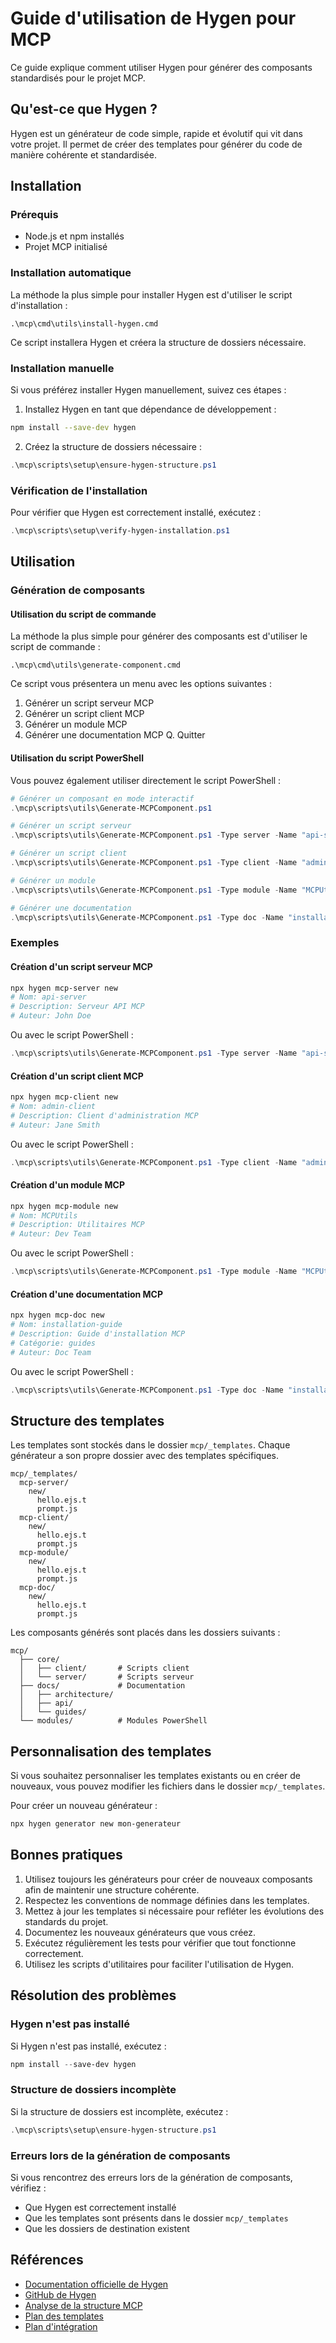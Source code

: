 # Guide d'utilisation de Hygen pour MCP

Ce guide explique comment utiliser Hygen pour générer des composants standardisés pour le projet MCP.

## Qu'est-ce que Hygen ?

Hygen est un générateur de code simple, rapide et évolutif qui vit dans votre projet. Il permet de créer des templates pour générer du code de manière cohérente et standardisée.

## Installation

### Prérequis

- Node.js et npm installés
- Projet MCP initialisé

### Installation automatique

La méthode la plus simple pour installer Hygen est d'utiliser le script d'installation :

```batch
.\mcp\cmd\utils\install-hygen.cmd
```

Ce script installera Hygen et créera la structure de dossiers nécessaire.

### Installation manuelle

Si vous préférez installer Hygen manuellement, suivez ces étapes :

1. Installez Hygen en tant que dépendance de développement :

```bash
npm install --save-dev hygen
```

2. Créez la structure de dossiers nécessaire :

```powershell
.\mcp\scripts\setup\ensure-hygen-structure.ps1
```

### Vérification de l'installation

Pour vérifier que Hygen est correctement installé, exécutez :

```powershell
.\mcp\scripts\setup\verify-hygen-installation.ps1
```

## Utilisation

### Génération de composants

#### Utilisation du script de commande

La méthode la plus simple pour générer des composants est d'utiliser le script de commande :

```batch
.\mcp\cmd\utils\generate-component.cmd
```

Ce script vous présentera un menu avec les options suivantes :

1. Générer un script serveur MCP
2. Générer un script client MCP
3. Générer un module MCP
4. Générer une documentation MCP
Q. Quitter

#### Utilisation du script PowerShell

Vous pouvez également utiliser directement le script PowerShell :

```powershell
# Générer un composant en mode interactif
.\mcp\scripts\utils\Generate-MCPComponent.ps1

# Générer un script serveur
.\mcp\scripts\utils\Generate-MCPComponent.ps1 -Type server -Name "api-server" -Description "Serveur API MCP" -Author "John Doe"

# Générer un script client
.\mcp\scripts\utils\Generate-MCPComponent.ps1 -Type client -Name "admin-client" -Description "Client d'administration MCP" -Author "Jane Smith"

# Générer un module
.\mcp\scripts\utils\Generate-MCPComponent.ps1 -Type module -Name "MCPUtils" -Description "Utilitaires MCP" -Author "Dev Team"

# Générer une documentation
.\mcp\scripts\utils\Generate-MCPComponent.ps1 -Type doc -Name "installation-guide" -Category "guides" -Description "Guide d'installation MCP" -Author "Doc Team"
```

### Exemples

#### Création d'un script serveur MCP

```bash
npx hygen mcp-server new
# Nom: api-server
# Description: Serveur API MCP
# Auteur: John Doe
```

Ou avec le script PowerShell :

```powershell
.\mcp\scripts\utils\Generate-MCPComponent.ps1 -Type server -Name "api-server" -Description "Serveur API MCP" -Author "John Doe"
```

#### Création d'un script client MCP

```bash
npx hygen mcp-client new
# Nom: admin-client
# Description: Client d'administration MCP
# Auteur: Jane Smith
```

Ou avec le script PowerShell :

```powershell
.\mcp\scripts\utils\Generate-MCPComponent.ps1 -Type client -Name "admin-client" -Description "Client d'administration MCP" -Author "Jane Smith"
```

#### Création d'un module MCP

```bash
npx hygen mcp-module new
# Nom: MCPUtils
# Description: Utilitaires MCP
# Auteur: Dev Team
```

Ou avec le script PowerShell :

```powershell
.\mcp\scripts\utils\Generate-MCPComponent.ps1 -Type module -Name "MCPUtils" -Description "Utilitaires MCP" -Author "Dev Team"
```

#### Création d'une documentation MCP

```bash
npx hygen mcp-doc new
# Nom: installation-guide
# Description: Guide d'installation MCP
# Catégorie: guides
# Auteur: Doc Team
```

Ou avec le script PowerShell :

```powershell
.\mcp\scripts\utils\Generate-MCPComponent.ps1 -Type doc -Name "installation-guide" -Category "guides" -Description "Guide d'installation MCP" -Author "Doc Team"
```

## Structure des templates

Les templates sont stockés dans le dossier `mcp/_templates`. Chaque générateur a son propre dossier avec des templates spécifiques.

```
mcp/_templates/
  mcp-server/
    new/
      hello.ejs.t
      prompt.js
  mcp-client/
    new/
      hello.ejs.t
      prompt.js
  mcp-module/
    new/
      hello.ejs.t
      prompt.js
  mcp-doc/
    new/
      hello.ejs.t
      prompt.js
```

Les composants générés sont placés dans les dossiers suivants :

```
mcp/
  ├── core/
  │   ├── client/       # Scripts client
  │   └── server/       # Scripts serveur
  ├── docs/             # Documentation
  │   ├── architecture/
  │   ├── api/
  │   └── guides/
  └── modules/          # Modules PowerShell
```

## Personnalisation des templates

Si vous souhaitez personnaliser les templates existants ou en créer de nouveaux, vous pouvez modifier les fichiers dans le dossier `mcp/_templates`.

Pour créer un nouveau générateur :

```bash
npx hygen generator new mon-generateur
```

## Bonnes pratiques

1. Utilisez toujours les générateurs pour créer de nouveaux composants afin de maintenir une structure cohérente.
2. Respectez les conventions de nommage définies dans les templates.
3. Mettez à jour les templates si nécessaire pour refléter les évolutions des standards du projet.
4. Documentez les nouveaux générateurs que vous créez.
5. Exécutez régulièrement les tests pour vérifier que tout fonctionne correctement.
6. Utilisez les scripts d'utilitaires pour faciliter l'utilisation de Hygen.

## Résolution des problèmes

### Hygen n'est pas installé

Si Hygen n'est pas installé, exécutez :

```powershell
npm install --save-dev hygen
```

### Structure de dossiers incomplète

Si la structure de dossiers est incomplète, exécutez :

```powershell
.\mcp\scripts\setup\ensure-hygen-structure.ps1
```

### Erreurs lors de la génération de composants

Si vous rencontrez des erreurs lors de la génération de composants, vérifiez :

- Que Hygen est correctement installé
- Que les templates sont présents dans le dossier `mcp/_templates`
- Que les dossiers de destination existent

## Références

- [Documentation officielle de Hygen](https://www.hygen.io/)
- [GitHub de Hygen](https://github.com/jondot/hygen)
- [Analyse de la structure MCP](hygen-analysis.md)
- [Plan des templates](hygen-templates-plan.md)
- [Plan d'intégration](hygen-integration-plan.md)

